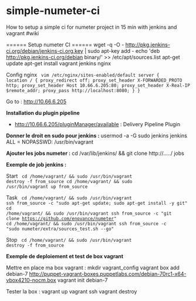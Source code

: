 simple-numeter-ci
=================

How to setup a simple ci for numeter project in 15 min with jenkins and vagrant
#wiki

====== Setup numeter CI ======
  wget -q -O - http://pkg.jenkins-ci.org/debian/jenkins-ci.org.key | sudo apt-key add -
  echo 'deb http://pkg.jenkins-ci.org/debian binary/' >> /etc/apt/sources.list
  apt-get update
  apt-get install vagrant jenkins nginx

Config nginx
<code>
vim /etc/nginx/sites-enabled/default
server {
        location / {
        proxy_redirect     off;
        proxy_set_header   X-FORWARDED_PROTO http;
        proxy_set_header   Host              10.66.6.205:80;
        proxy_set_header   X-Real-IP         $remote_addr;
        proxy_pass http://localhost:8080;
        }
}
</code>

Go to : http://10.66.6.205

**Installation du plugin pipeline**

  * http://10.66.6.205/pluginManager/available : Delivery Pipeline Plugin

**Donner le droit en sudo pour jenkins :**
  usermod -a -G sudo jenkins
  jenkins ALL = NOPASSWD: /usr/bin/vagrant

**Ajouter les jobs numeter :**
  cd /var/lib/jenkins/ && git clone http://...../ jobs

**Exemple de job jenkins :**

Start
<code bash>
cd /home/vagrant/ && sudo /usr/bin/vagrant destroy -f from_source
cd /home/vagrant/ && sudo /usr/bin/vagrant up from_source
</code>

Task
<code bash>
cd /home/vagrant/ && sudo /usr/bin/vagrant ssh from_source -c "sudo apt-get update; sudo apt-get install -y git"
cd /home/vagrant/ && sudo /usr/bin/vagrant ssh from_source -c "git clone https://github.com/enovance/numeter"
cd /home/vagrant/ && sudo /usr/bin/vagrant ssh from_source -c "sudo numeter/extra/sources_test.sh --go"
</code>

Stop
<code bash>
cd /home/vagrant/ && sudo /usr/bin/vagrant destroy -f from_source
</code>

**Exemple de deploiement et test de box vagrant**

Mettre en place ma box vagrant :
  mkdir vagrant_config
  vagrant box add debian-7 http://puppet-vagrant-boxes.puppetlabs.com/debian-70rc1-x64-vbox4210-nocm.box
  vagrant init debian-7

Tester la box :
  vagrant up
  vagrant ssh
  vagrant destroy

